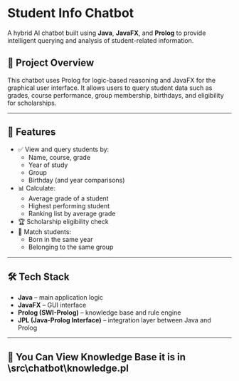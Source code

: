 # Student Info Chatbot

A hybrid AI chatbot built using **Java**, **JavaFX**, and **Prolog** to provide intelligent querying and analysis of student-related information.

## 🧠 Project Overview

This chatbot uses Prolog for logic-based reasoning and JavaFX for the graphical user interface. It allows users to query student data such as grades, course performance, group membership, birthdays, and eligibility for scholarships.

---

## 🚀 Features

- ✅ View and query students by:
  - Name, course, grade
  - Year of study
  - Group
  - Birthday (and year comparisons)
- 📊 Calculate:
  - Average grade of a student
  - Highest performing student
  - Ranking list by average grade
- 🏆 Scholarship eligibility check
- 🤝 Match students:
  - Born in the same year
  - Belonging to the same group

---

## 🛠️ Tech Stack

- **Java** – main application logic
- **JavaFX** – GUI interface
- **Prolog (SWI-Prolog)** – knowledge base and rule engine
- **JPL (Java-Prolog Interface)** – integration layer between Java and Prolog

---

## 🧩 You Can View Knowledge Base it is in \src\chatbot\knowledge.pl
